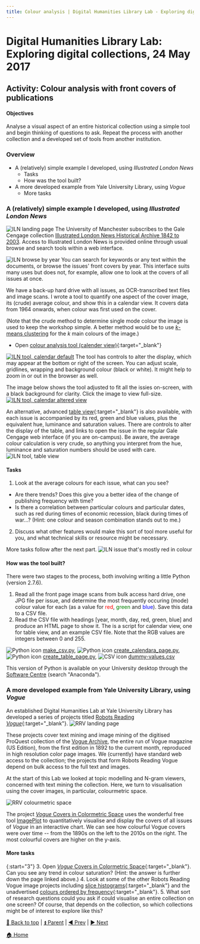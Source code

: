 ```yaml
---
title: Colour analysis | Digital Humanities Library Lab - Exploring digital collections, 24 May 2017
---
```


# Digital Humanities Library Lab: Exploring digital collections, 24 May 2017


## Activity: Colour analysis with front covers of publications

#### Objectives
Analyse a visual aspect of an entire historical collection using a simple tool and begin thinking of questions to ask. Repeat the process with another collection and a developed set of tools from another institution.

### Overview

- A (relatively) simple example I developed, using _Illustrated London News_ 
  * Tasks
  * How was the tool built?
- A more developed example from Yale University Library, using _Vogue_
  * More tasks
  
### A (relatively) simple example I developed, using _Illustrated London News_  
![ILN landing page](img/iln-110.png)
The University of Manchester subscribes to the Gale Cengage collection [Illustrated London News Historical Archive 1842 to 2003](http://www.library.manchester.ac.uk/search-resources/databases/i/dbname-377375-en.htm). Access to Illustrated London News is provided online through usual browse and search tools within a web interface.

![ILN browse by year](img/iln-120.png)
You can search for keywords or any text within the documents, or browse the issues' front covers by year. This interface suits many uses but does not, for example, allow one to look at the covers of all issues at once.

We have a back-up hard drive with all issues, as OCR-transcribed text files and image scans. I wrote a tool to quantify one aspect of the cover image, its (crude) average colour, and show this in a calendar view. It covers data from 1964 onwards, when colour was first used on the cover.

(Note that the crude method to determine single mode colour the image is used to keep the workshop simple. A better method would be to use [_k_-means clustering](http://docs.opencv.org/3.0-beta/doc/py_tutorials/py_ml/py_kmeans/py_kmeans_opencv/py_kmeans_opencv.html) for the _k_ main colours of the image.)

* Open [colour analysis tool (calender view)](calendara.html){:target="_blank"}

[![ILN tool, calendar default](img/iln-130.png)](img/iln-130.png)
The tool has controls to alter the display, which may appear at the bottom or right of the screen. You can adjust scale, gridlines, wrapping and background colour (black or white). It might help to zoom in or out in the browser as well. 

The image below shows the tool adjusted to fit all the issies on-screen, with a black background for clarity. Click the image to view full-size.
[![ILN tool, calendar altered view](img/iln-131.png)](img/iln-131.png)

An alternative, advanced [table view](table.html){:target="_blank"} is also available, with each issue is accompanied by its red, green and blue values, plus the equivalent hue, luminance and saturation values. There are controls to alter the display of the table, and links to open the issue in the regular Gale Cengage web interface (if you are on-campus). Be aware, the average colour calculation is very crude, so anything you interpret from the hue, luminance and saturation numbers should be used with care.
![ILN tool, table view](img/iln-140.png)

#### Tasks
1. Look at the average colours for each issue, what can you see?
  * Are there trends? Does this give you a better idea of the change of publishing frequency with time?
  * Is there a correlation between particular colours and particular dates, such as red during times of economic recession, black during times of war...? (Hint: one colour and season combination stands out to me.)
2. Discuss what other features would make this sort of tool more useful for you, and what technical skills or resource might be necessary. 

More tasks follow after the next part.
![ILN issue that's mostly red in colour](img/iln-150.png)

  
#### How was the tool built?
There were two stages to the process, both involving writing a little Python (version 2.7.6).

1. Read all the front page image scans from bulk access hard drive, one JPG file per issue, and determine the most frequently occuring (mode) colour value for each (as a value for <span style="color:red">red</span>, <span style="color:green">green</span> and <span style="color:blue">blue</span>). Save this data to a CSV file.
2. Read the CSV file with headings [year, month, day, red, green, blue] and produce an HTML page to show it. The is a script for calendar view, one for table view, and an example CSV file. Note that the RGB values are integers between 0 and 255.

![Python icon](img/python-16.png) [make_csv.py](src/make_csv.py),
![Python icon](img/python-16.png) [create_calendara_page.py](src/create_calendara_page.py),
![Python icon](img/python-16.png) [create_table_page.py](src/create_table_page.py),
![CSV icon](img/csv-16.png) [dummy-values.csv](src/dummy-values.csv)

This version of Python is available on your University desktop through the [Software Centre](http://www.itservices.manchester.ac.uk/software/) (search "Anaconda").

### A more developed example from Yale University Library, using _Vogue_
An established Digital Humanities Lab at Yale University Library has developed a series of projects titled [Robots Reading _Vogue_](http://dh.library.yale.edu/projects/vogue/){:target="_blank"}.
![RRV landing page](img/rrv-110.png)

These projects cover text mining and image mining of the digitised ProQuest collection of the [Vogue Archive](http://www.library.manchester.ac.uk/search-resources/databases/t/dbname-377915-en.htm), the entire run of Vogue magazine (US Edition), from the first edition in 1892 to the current month, reproduced in high resolution color page images. We (currently) have standard web access to the collection; the projects that form Robots Reading Vogue depend on bulk access to the full text and images.

At the start of this Lab we looked at topic modelling and N-gram viewers, concerned with text mining the collection. Here, we turn to visualisation using the cover images, in particular, colourmetric space.

![RRV colourmetric space](img/rrv-120.png)

The project [_Vogue_ Covers in Colormetric Space](http://dh.library.yale.edu/projects/vogue/colormetricspace/) uses the wonderful free tool [ImagePlot](http://lab.softwarestudies.com/p/imageplot.html) to quantitatively visualise and display the covers of all issues of _Vogue_ in an interactive chart. We can see how colourful Vogue covers were over time -- from the 1890s on the left to the 2010s on the right. The most colourful covers are higher on the y-axis.

#### More tasks
{:start="3"}
3. Open [_Vogue_ Covers in Colormetric Space](http://dh.library.yale.edu/projects/vogue/colormetricspace/){:target="_blank"}. Can you see any trend in colour saturation? (Hint: the answer is further down the page linked above.)
4. Look at some of the other Robots Reading Vogue image projects including [slice histograms](http://dh.library.yale.edu/projects/vogue/slice_histograms/){:target="_blank"} and the unadvertised [colours ordered by frequency](http://dh.library.yale.edu/projects/vogue/colorpercent/){:target="_blank"}.
5. What sort of research questions could you ask if could visualise an entire collection on one screen? Of course, that depends on the collection, so which collections might be of interest to explore like this?

[:arrow_up_small: Back to top](#activity-colour-analysi-with-front-covers-of-publications) | [:arrow_double_up: Parent](index.html) | [:arrow_backward: Prev](jstorta.html) | [:arrow_forward: Next](wrapping.html)

[:house: Home](/)
